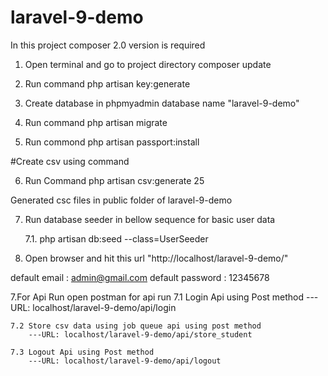 # laravel-9-demo
In this project composer 2.0 version is required

1. Open terminal and go to project directory
	composer update

2. Run command php artisan key:generate

3. Create database in phpmyadmin database name "laravel-9-demo"

4. Run command php artisan migrate

5. Run commond php artisan passport:install

#Create csv using command

6. Run Command  php artisan csv:generate 25

Generated csc files in public folder of laravel-9-demo

7. Run database seeder in bellow sequence for basic user data

	7.1. php artisan db:seed --class=UserSeeder

6. Open browser and hit this url "http://localhost/laravel-9-demo/"	

default email    : admin@gmail.com
default password : 12345678

7.For Api Run open postman for api run
    7.1 Login Api using Post method
        ---URL: localhost/laravel-9-demo/api/login

    7.2 Store csv data using job queue api using post method
        ---URL: localhost/laravel-9-demo/api/store_student

    7.3 Logout Api using Post method
        ---URL: localhost/laravel-9-demo/api/logout